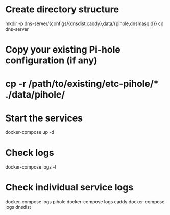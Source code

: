 # Create directory structure

mkdir -p dns-server/{configs/{dnsdist,caddy},data/{pihole,dnsmasq.d}}
cd dns-server

# Copy your existing Pi-hole configuration (if any)

# cp -r /path/to/existing/etc-pihole/\* ./data/pihole/

# Start the services

docker-compose up -d

# Check logs

docker-compose logs -f

# Check individual service logs

docker-compose logs pihole
docker-compose logs caddy
docker-compose logs dnsdist
